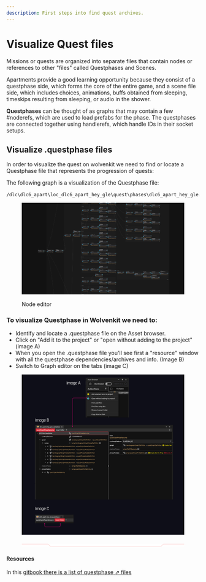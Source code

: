 ```yaml
---
description: First steps into find quest archives.
---
```


# Visualize Quest files

Missions or quests are organized into separate files that contain nodes or references to other "files" called Questphases and Scenes.

Apartments provide a good learning opportunity because they consist of a questphase side, which forms the core of the entire game, and a scene file side, which includes choices, animations, buffs obtained from sleeping, timeskips resulting from sleeping, or audio in the shower.

**Questphases** can be thought of as graphs that may contain a few #noderefs, which are used to load prefabs for the phase. The questphases are connected together using handlerefs, which handle IDs in their socket setups.

## Visualize .questphase files

In order to visualize the quest on wolvenkit we need to find or locate a Questphase file that represents the progression of quests:

The following graph is a visualization of the Questphase file:

```
/dlc\dlc6_apart\loc_dlc6_apart_hey_gle\quest\phases\dlc6_apart_hey_gle.questphase
```

<figure><img src="../../../.gitbook/assets/image (145).png" alt=""><figcaption><p>Node editor</p></figcaption></figure>

### To visualize Questphase in Wolvenkit we need to:&#x20;

* Identify and locate a .questphase file on the Asset browser.&#x20;
* Click on "Add it to the project" or "open without adding to the project" (image A)
* When you open the .questphase file you'll see first a "resource" window with all the questphase dependencies/archives and info. (Image B)
* Switch to Graph editor on the tabs (image C)



<figure><img src="../../../.gitbook/assets/WKit - F.jpg" alt=""><figcaption></figcaption></figure>

<figure><img src="../../../.gitbook/assets/Type=Up.png" alt=""><figcaption></figcaption></figure>

#### Resources

In this [gitbook there is a list of questphase](https://github.com/DoctorPresto/Cyberpunk-File-Types/blob/main/questphase.txt)[ ⇗ files](https://github.com/DoctorPresto/Cyberpunk-File-Types/blob/main/questphase.txt)

